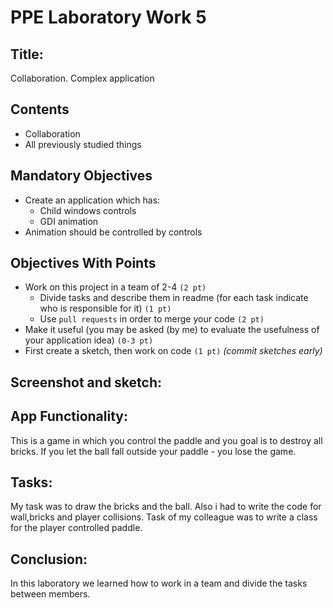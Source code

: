 <h1> PPE Laboratory Work 5 </h1>
<h2>Title:</h2>
Collaboration. Complex application

## Contents
* Collaboration
* All previously studied things

## Mandatory Objectives
* Create an application which has:
  * Child windows controls
  * GDI animation
* Animation should be controlled by controls

## Objectives With Points
* Work on this project in a team of 2-4 `(2 pt)`
  * Divide tasks and describe them in readme (for each task indicate who is responsible for it) `(1 pt)`
  * Use `pull requests` in order to merge your code `(2 pt)`
* Make it useful (you may be asked (by me) to evaluate the usefulness of your application idea) `(0-3 pt)`
* First create a sketch, then work on code `(1 pt)` _(commit sketches early)_

## Screenshot and sketch:

## App Functionality:
This is a game in which you control the paddle and you goal is to destroy all bricks. If you let the ball fall outside your paddle - you lose the game.

## Tasks:
My task was to draw the bricks and the ball. Also i had to write the code for wall,bricks and player collisions.
Task of my colleague was to write a class for the player controlled paddle.

## Conclusion: 
In this laboratory we learned how to work in a team and divide the tasks between members. 
